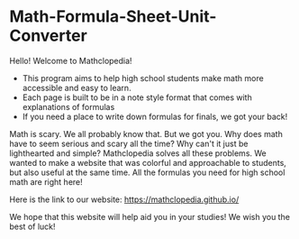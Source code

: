 # Math-Formula-Sheet-Unit-Converter

Hello! Welcome to Mathclopedia!

- This program aims to help high school students make math more accessible and easy to learn.
- Each page is built to be in a note style format that comes with explanations of formulas
- If you need a place to write down formulas for finals, we got your back!

Math is scary. We all probably know that. But we got you. 
Why does math have to seem serious and scary all the time? Why can't it just be lighthearted and simple?
    Mathclopedia solves all these problems. We wanted to make a website that was colorful and approachable to
    students, but also useful at the same time. All the formulas you need for high school math are right here!

Here is the link to our website: https://mathclopedia.github.io/

We hope that this website will help aid you in your studies! We wish you the best of luck!